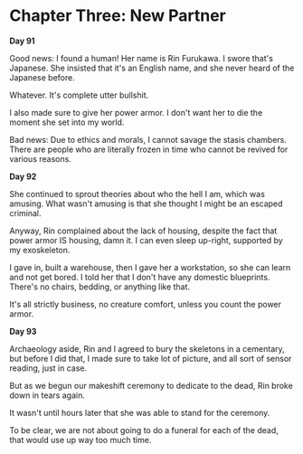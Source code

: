 # Chapter Three: New Partner

**Day 91**

Good news: I found a human! Her name is Rin Furukawa. I swore that's Japanese. She insisted that it's an English name, and she never heard of the Japanese before.

Whatever. It's complete utter bullshit.

I also made sure to give her power armor. I don't want her to die the moment she set into my world.

Bad news: Due to ethics and morals, I cannot savage the stasis chambers. There are people who are literally frozen in time who cannot be revived for various reasons.

**Day 92**

She continued to sprout theories about who the hell I am, which was amusing. What wasn't amusing is that she thought I might be an escaped criminal.

Anyway, Rin complained about the lack of housing, despite the fact that power armor IS housing, damn it. I can even sleep up-right, supported by my exoskeleton.

I gave in, built a warehouse, then I gave her a workstation, so she can learn and not get bored. I told her that I don't have any domestic blueprints. There's no chairs, bedding, or anything like that.

It's all strictly business, no creature comfort, unless you count the power armor.

**Day 93**

Archaeology aside, Rin and I agreed to bury the skeletons in a cementary, but before I did that, I made sure to take lot of picture, and all sort of sensor reading, just in case.

But as we begun our makeshift ceremony to dedicate to the dead, Rin broke down in tears again.

It wasn't until hours later that she was able to stand for the ceremony.

To be clear, we are not about going to do a funeral for each of the dead, that would use up way too much time. 
